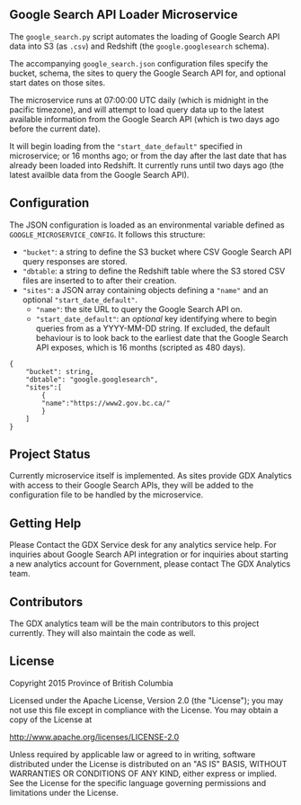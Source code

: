 ## Google Search API Loader Microservice

The `google_search.py` script automates the loading of Google Search API data into S3 (as `.csv`) and Redshift (the `google.googlesearch` schema).

The accompanying `google_search.json` configuration files specify the bucket, schema, the sites to query the Google Search API for, and optional start dates on those sites.

The microservice runs at 07:00:00 UTC daily (which is midnight in the pacific timezone), and will attempt to load query data up to the latest available information from the Google Search API (which is two days ago before the current date).

It will begin loading from the `"start_date_default"` specified in microservice; or 16 months ago; or from the day after the last date that has already been loaded into Redshift. It currently runs until two days ago (the latest availble data from the Google Search API).

## Configuration

The JSON configuration is loaded as an environmental variable defined as `GOOGLE_MICROSERVICE_CONFIG`. It follows this structure:

- `"bucket"`: a string to define the S3 bucket where CSV Google Search API query responses are stored.
- `"dbtable`: a string to define the Redshift table where the S3 stored CSV files are inserted to to after their creation.
- `"sites"`: a JSON array containing objects defining a `"name"` and an optional `"start_date_default"`.
  - `"name"`: the site URL to query the Google Search API on.
  - `"start_date_default"`: an _optional_ key identifying where to begin queries from as a YYYY-MM-DD string. If excluded, the default behaviour is to look back to the earliest date that the Google Search API exposes, which is 16 months (scripted as 480 days).

```
{
    "bucket": string,
    "dbtable": "google.googlesearch",
    "sites":[
        { 
        "name":"https://www2.gov.bc.ca/"
        }
    ]
}
```

## Project Status

Currently microservice itself is implemented. As sites provide GDX Analytics with access to their Google Search APIs, they will be added to the configuration file to be handled by the microservice.

## Getting Help

Please Contact the GDX Service desk for any analytics service help. For inquiries about Google Search API integration or for inquiries about starting a new analytics account for Government, please contact The GDX Analytics team.

## Contributors

The GDX analytics team will be the main contributors to this project currently. They will also maintain the code as well. 

## License

Copyright 2015 Province of British Columbia

Licensed under the Apache License, Version 2.0 (the "License");
you may not use this file except in compliance with the License.
You may obtain a copy of the License at

   http://www.apache.org/licenses/LICENSE-2.0

Unless required by applicable law or agreed to in writing, software
distributed under the License is distributed on an "AS IS" BASIS,
WITHOUT WARRANTIES OR CONDITIONS OF ANY KIND, either express or implied.
See the License for the specific language governing permissions and limitations under the License.
